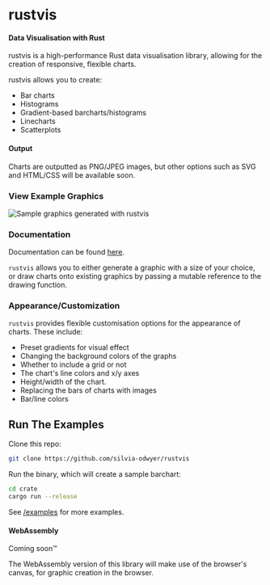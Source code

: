 # rustvis

#### Data Visualisation with Rust

rustvis is a high-performance Rust data visualisation library, allowing for the creation of responsive, flexible charts. 

rustvis allows you to create:
- Bar charts
- Histograms 
- Gradient-based barcharts/histograms
- Linecharts 
- Scatterplots

#### Output
Charts are outputted as PNG/JPEG images, but other options such as SVG and HTML/CSS will be available soon. 

### View Example Graphics
![Sample graphics generated with rustvis](https://i.imgur.com/vfZHyU4.png)

### Documentation
Documentation can be found [here](https://silvia-odwyer.github.io/rustvis/docs/rustvis/index.html).

`rustvis` allows you to either generate a graphic with a size of your choice, or draw charts onto existing graphics by passing
a mutable reference to the drawing function. 

### Appearance/Customization
`rustvis` provides flexible customisation options for the appearance of charts. These include:

- Preset gradients for visual effect
- Changing the background colors of the graphs
- Whether to include a grid or not
- The chart's line colors and x/y axes
- Height/width of the chart. 
- Replacing the bars of charts with images 
- Bar/line colors 


## Run The Examples

<!-- ## Cargo Status -->
<!-- `GDL` can be installed via Cargo by declaring the following dependency in your Cargo.toml file:
```toml
[dependencies]
GDL-rs = "*"
``` -->

Clone this repo:
```sh
git clone https://github.com/silvia-odwyer/rustvis
```

Run the binary, which will create a sample barchart:
```sh
cd crate
cargo run --release 
```

See [/examples](https://github.com/silvia-odwyer/gdl/tree/master/crate/examples) for more examples.

#### WebAssembly
Coming soon:tm:

The WebAssembly version of this library will make use of the browser's canvas, for graphic creation in the browser.